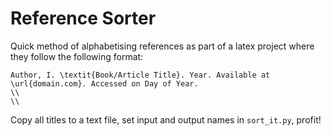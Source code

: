 # Reference Sorter

Quick method of alphabetising references as part of a latex project where they follow the following format:

```
Author, I. \textit{Book/Article Title}. Year. Available at \url{domain.com}. Accessed on Day of Year.
\\
\\
```

Copy all titles to a text file, set input and output names in `sort_it.py`, profit!